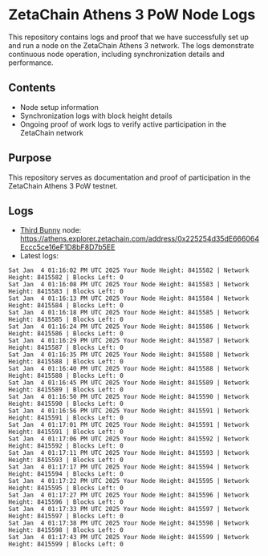 # ZetaChain Athens 3 PoW Node Logs
This repository contains logs and proof that we have successfully set up and run a node on the ZetaChain Athens 3 network. The logs demonstrate continuous node operation, including synchronization details and performance.

## Contents
- Node setup information
- Synchronization logs with block height details
- Ongoing proof of work logs to verify active participation in the ZetaChain network

## Purpose
This repository serves as documentation and proof of participation in the ZetaChain Athens 3 PoW testnet.

## Logs

- [Third Bunny](https://thirdbunny.xyz/) node: https://athens.explorer.zetachain.com/address/0x225254d35dE666064Eccc5ce16eF1D8bF8D7b5EE
- Latest logs:
```
Sat Jan  4 01:16:02 PM UTC 2025 Your Node Height: 8415582 | Network Height: 8415582 | Blocks Left: 0
Sat Jan  4 01:16:08 PM UTC 2025 Your Node Height: 8415583 | Network Height: 8415583 | Blocks Left: 0
Sat Jan  4 01:16:13 PM UTC 2025 Your Node Height: 8415584 | Network Height: 8415584 | Blocks Left: 0
Sat Jan  4 01:16:18 PM UTC 2025 Your Node Height: 8415585 | Network Height: 8415585 | Blocks Left: 0
Sat Jan  4 01:16:24 PM UTC 2025 Your Node Height: 8415586 | Network Height: 8415586 | Blocks Left: 0
Sat Jan  4 01:16:29 PM UTC 2025 Your Node Height: 8415587 | Network Height: 8415587 | Blocks Left: 0
Sat Jan  4 01:16:35 PM UTC 2025 Your Node Height: 8415588 | Network Height: 8415588 | Blocks Left: 0
Sat Jan  4 01:16:40 PM UTC 2025 Your Node Height: 8415588 | Network Height: 8415588 | Blocks Left: 0
Sat Jan  4 01:16:45 PM UTC 2025 Your Node Height: 8415589 | Network Height: 8415589 | Blocks Left: 0
Sat Jan  4 01:16:50 PM UTC 2025 Your Node Height: 8415590 | Network Height: 8415590 | Blocks Left: 0
Sat Jan  4 01:16:56 PM UTC 2025 Your Node Height: 8415591 | Network Height: 8415591 | Blocks Left: 0
Sat Jan  4 01:17:01 PM UTC 2025 Your Node Height: 8415591 | Network Height: 8415591 | Blocks Left: 0
Sat Jan  4 01:17:06 PM UTC 2025 Your Node Height: 8415592 | Network Height: 8415592 | Blocks Left: 0
Sat Jan  4 01:17:11 PM UTC 2025 Your Node Height: 8415593 | Network Height: 8415593 | Blocks Left: 0
Sat Jan  4 01:17:17 PM UTC 2025 Your Node Height: 8415594 | Network Height: 8415594 | Blocks Left: 0
Sat Jan  4 01:17:22 PM UTC 2025 Your Node Height: 8415595 | Network Height: 8415595 | Blocks Left: 0
Sat Jan  4 01:17:27 PM UTC 2025 Your Node Height: 8415596 | Network Height: 8415596 | Blocks Left: 0
Sat Jan  4 01:17:33 PM UTC 2025 Your Node Height: 8415597 | Network Height: 8415597 | Blocks Left: 0
Sat Jan  4 01:17:38 PM UTC 2025 Your Node Height: 8415598 | Network Height: 8415598 | Blocks Left: 0
Sat Jan  4 01:17:43 PM UTC 2025 Your Node Height: 8415599 | Network Height: 8415599 | Blocks Left: 0
```
